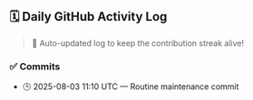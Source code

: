 ## 🗓️ Daily GitHub Activity Log

> 🤖 Auto-updated log to keep the contribution streak alive!

### ✅ Commits

- 🕒 2025-08-03 11:10 UTC — Routine maintenance commit

